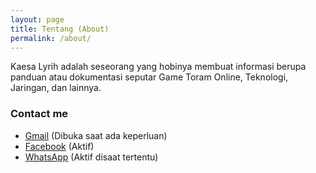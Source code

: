 ```yaml
---
layout: page
title: Tentang (About)
permalink: /about/
---
```


Kaesa Lyrih adalah seseorang yang hobinya membuat informasi berupa panduan atau dokumentasi seputar Game Toram Online, Teknologi, Jaringan, dan lainnya.

### Contact me

- [Gmail](mailto:kaesalyrih@gmail.com) (Dibuka saat ada keperluan)
- [Facebook](https://www.facebook.com/lyrihkaesa.official) (Aktif)
- [WhatsApp](https://wa.me/message/I7F7E2XCYFNTM1) (Aktif disaat tertentu)

